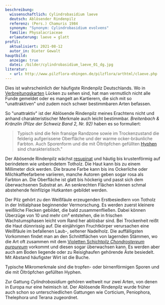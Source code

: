 ```yaml
---
beschreibung:
  wissenschaftlich: Cylindrobasidium laeve
  deutsch: Ablösender Rindenpilz
  referenz: (Pers.) Chamuris 1984
  synonym: "Synonym: Cylindrobasidium evolvens"
  familie: Physalacriaceae
  erlaeuterung: laeve = glatt
profil:
  aktualisiert: 2021-08-12
  autor_in: Dieter Gewalt
hauptbild:
  anzeige: true
  datei: /bilder/cylindrobasidium_laeve_01_dg.jpg
literatur:
  - url: http://www.pilzflora-ehingen.de/pilzflora/arthtml/claeve.php
---
```

Dies ist wahrscheinlich der häufigste Rindenpilz Deutschlands. Wo in [Verbreitungskarten](http://www.pilze-deutschland.de/organismen/cylindrobasidium-laeve-pers-chamuris-1984-1) Lücken zu sehen sind, hat man vermutlich nicht alle Funde gemeldet oder es mangelt an Kartierern, die sich mit so "unattraktiven" und zudem noch schwer bestimmbaren Arten befassen.

So "unattraktiv" ist der Ablösende Rindenpilz meines Erachtens nicht und anhand charakteristischer Merkmale auch leicht bestimmbar. *Breitenbach & Kränzlin (Pilze der Schweiz Band 2, Nr. 92)* haben es so formuliert:

> Typisch sind die fein fransige Randzone sowie im Trockenzustand die felderig aufgerissene Oberfläche und der warme ocker-bräunliche Farbton. Auch Sporenform und die mit Öltröpfchen gefüllten [Hyphen](Hyphen "Glossar") sind charakteristisch."

Der Abösende Rindenpilz wächst [resupinat](resupinat "Glossar") und häutig bis krustenförmig auf berindetem wie unberindetem Totholz. Die Haut kann bis zu einem Millimeter dick werden. Die braune Farbe kann bis ins Ockerliche oder Milchkaffeefarbene variieren, manche Autoren geben sogar rosa als Farbton an. Die Oberfläche ist glatt bis höckerig und passt sich dem überwachsenen Substrat an. An senkrechten Flächen können schmal abstehende feinfilzige Hutkanten gebildet werden. 

Der Pilz gehört zu den Weißfäule erzeugenden Erstbesiedlern von Totholz in der Initialphase beginnender Vermorschung. Es werden zuerst kleinere weißliche Flecken gebildet, die bald zusammenfließen. Dabei können Überzüge von 10 und mehr cm² entstehen, die in frischen Wachstumsphasen leicht vom Rand her ablösbar sind. Bei Trockenheit reißt die Haut dünnrissig auf. Die einjährigen Fruchtkörper verursachen eine Weißfäule im befallenen Laub-, seltener Nadelholz. Die auffälligsten Vorkommen findet man an den Schnittflächen von lagernden Stämmen, wo die Art oft zusammen mit dem [Violetten Schichtpilz *Chondrostereum purpureum*](/pilze/chondrostereum-purpureum-violetter-schichtpilz) vorkommt und diesen sogar überwachsen kann. Es werden aber auch am Boden liegende oder zu Reisighaufen gehörende Äste besiedelt. Mit Abstand häufigster Wirt ist die Buche.

Typische Mikromerkmale sind die tropfen- oder birnenförmigen Sporen und die mit Öltröpfchen gefüllten Hyphen.

Zur Gattung *Cylindrobasidium* gehören weltweit nur zwei Arten, von denen in Europa nur eine heimisch ist. Der Ablösende Rindenpilz wurde früher auch schon so unterschiedlichen Gattungen wie Corticium, Peniophora, Thelephora und Terana zugeordnet.